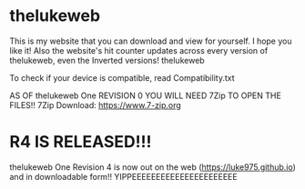 # thelukeweb
This is my website that you can download and view for yourself.
I hope you like it!
Also the website's hit counter updates across every version of thelukeweb, even the Inverted versions!
thelukeweb

To check if your device is compatible, read Compatibility.txt

AS OF thelukeweb One REVISION 0 YOU WILL NEED 7Zip TO OPEN THE FILES!!
7Zip Download: https://www.7-zip.org

# R4 IS RELEASED!!!
thelukeweb One Revision 4 is now out on the web (https://luke975.github.io) and in downloadable form!!
YIPPEEEEEEEEEEEEEEEEEEEEEE

